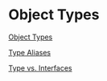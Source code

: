 # Object Types

[Object Types](https://www.typescriptlang.org/docs/handbook/2/objects.html)

[Type Aliases](https://www.typescriptlang.org/docs/handbook/2/everyday-types.html#type-aliases)


[Type vs. Interfaces](https://www.typescriptlang.org/docs/handbook/2/everyday-types.html#interfaces)






